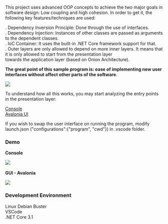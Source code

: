 
This project uses advanced OOP concepts to achieve the two major goals in software design: Low coupling and high cohesion. In order to get it, 
the following key features/techniques are used:

. Dependency Inversion Principle: Done through the use of interfaces.<br>
. Dependency Injection: Instances of other classes are passed as arguments to the dependent classes.<br>
. IoC Container: It uses the built-in .NET Core framework support for that.<br>
. Outer layers are only allowed to depend on more inner layers. It means that it is only allowed to start from the presentation layer<br>
towards the application layer (based on Onion Architecture).

<b>The great point of this sample program is: ease of implementing new user interfaces without affect other parts of the software</b>.

![](https://github.com/prog-lessons/csharp/blob/master/ProgLessons.IoC-example/example%20ioc.png)

To understand how all this works, you may start analyzing the entry points in the presentation layer:

[Console](https://github.com/prog-lessons/csharp/blob/master/ProgLessons.IoC-example/Presentation/ProgLessons.IoC-example.Presentation.UI.Console/Program.cs)
<br>
[Avalonia UI](https://github.com/prog-lessons/csharp/blob/master/ProgLessons.IoC-example/Presentation/ProgLessons.IoC-example.Presentation.UI.Avalonia/App.xaml.cs)

If you wish to swap the user interface on running the program, modify launch.json ("configurations":{"program", "cwd"}) in .vscode folder.

### Demo
<b>Console</b>

![](https://user-images.githubusercontent.com/24251894/103371692-e1eb6f00-4aae-11eb-96e9-7706bb39281f.gif)
<br><br>
<b>GUI - Avalonia</b>

![](https://user-images.githubusercontent.com/24251894/103363368-b9a54580-4a99-11eb-87ab-b94662d060fd.gif)

### Development Environment

Linux Debian Buster<br>
VSCode<br>
.NET Core 3.1
